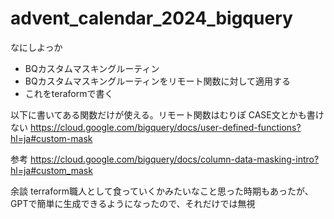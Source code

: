 # advent_calendar_2024_bigquery

なにしよっか

- BQカスタムマスキングルーティン
- BQカスタムマスキングルーティンをリモート関数に対して適用する
- これをteraformで書く

以下に書いてある関数だけが使える。リモート関数はむりぽ
CASE文とかも書けない
https://cloud.google.com/bigquery/docs/user-defined-functions?hl=ja#custom-mask

参考
https://cloud.google.com/bigquery/docs/column-data-masking-intro?hl=ja#custom_mask

余談
terraform職人として食っていくかみたいなこと思った時期もあったが、GPTで簡単に生成できるようになったので、それだけでは無視


